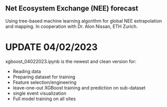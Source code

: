 ## Net Ecosystem Exchange (NEE) forecast
Using tree-based machine learning algorithm for global NEE extrapolation and mapping. In cooperation with Dr. Alon Nissan, ETH Zurich.

# UPDATE 04/02/2023
xgboost_04022023.ipynb is the newest and clean version for:
- Reading data
- Preparing dataset for training 
- Feature selection/engineering 
- leave-one-out XGBoost training and prediction on sub-dataset 
- single event visualization 
- Full model training on all sites
